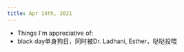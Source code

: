 ```yaml
---
title: Apr 14th, 2021
---
```


- Things I'm appreciative of:
- black day单身狗日，同时被Dr. Ladhani,  Esther，哒哒投喂